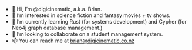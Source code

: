 - 👋 Hi, I’m @digicinematic, a.k.a. Brian.
- 👀 I’m interested in science fiction and fantasy movies + tv shows.
- 🌱 I’m currently learning Rust (for systems development) and Cypher (for Neo4j graph database management.)
- 💞️ I’m looking to collaborate on a student management system.
- 📫 You can reach me at brian@digicinematic.co.nz

<!---
digicinematic/digicinematic is a ✨ special ✨ repository because its `README.md` (this file) appears on your GitHub profile.
You can click the Preview link to take a look at your changes.
--->
